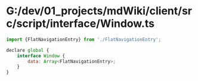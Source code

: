 # G:/dev/01_projects/mdWiki/client/src/script/interface/Window.ts
```js
import {FlatNavigationEntry} from './FlatNavigationEntry';

declare global {
    interface Window {
        data: Array<FlatNavigationEntry>;
    }
}
 ```